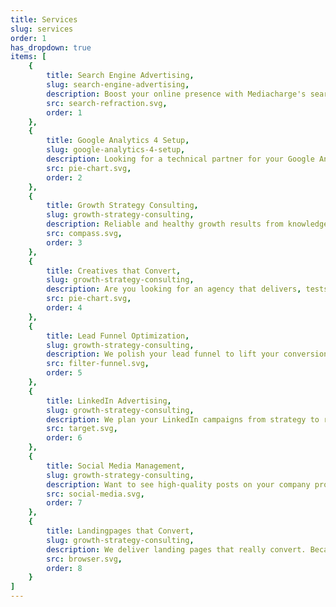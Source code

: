 ```yaml
---
title: Services
slug: services
order: 1
has_dropdown: true
items: [
    {
        title: Search Engine Advertising,
        slug: search-engine-advertising,
        description: Boost your online presence with Mediacharge's search advertising services. We are known for our analytical approach and granular campaign structure.,
        src: search-refraction.svg,
        order: 1
    },
    {
        title: Google Analytics 4 Setup,
        slug: google-analytics-4-setup,
        description: Looking for a technical partner for your Google Analytics 4 setup? Arrange a free consultation today.,
        src: pie-chart.svg,
        order: 2
    },
    {
        title: Growth Strategy Consulting,
        slug: growth-strategy-consulting,
        description: Reliable and healthy growth results from knowledge - we advise our clients with cross-industry knowledge from the field of digital marketing.,
        src: compass.svg,
        order: 3
    },
    {
        title: Creatives that Convert,
        slug: growth-strategy-consulting,
        description: Are you looking for an agency that delivers, tests and continuously improves the best creatives in the shortest possible time? Try Mediacharge!,
        src: pie-chart.svg,
        order: 4
    },
    {
        title: Lead Funnel Optimization,
        slug: growth-strategy-consulting,
        description: We polish your lead funnel to lift your conversion rate to new heights. Mediacharge - The Performance Agency.,
        src: filter-funnel.svg,
        order: 5
    },
    {
        title: LinkedIn Advertising,
        slug: growth-strategy-consulting,
        description: We plan your LinkedIn campaigns from strategy to reporting. Arrange a free consultation today.,
        src: target.svg,
        order: 6
    },
    {
        title: Social Media Management,
        slug: growth-strategy-consulting,
        description: Want to see high-quality posts on your company profile every week? Let's talk about our social media management services.,
        src: social-media.svg,
        order: 7
    },
    {
        title: Landingpages that Convert,
        slug: growth-strategy-consulting,
        description: We deliver landing pages that really convert. Because the ad alone is not everything that is decisive for conversion.,
        src: browser.svg,
        order: 8
    }
]
---
```

